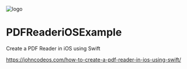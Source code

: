 ![logo](https://i.imgur.com/Dv73hCk.png)
# PDFReaderiOSExample
Create a PDF Reader in iOS using Swift

https://johncodeos.com/how-to-create-a-pdf-reader-in-ios-using-swift/
